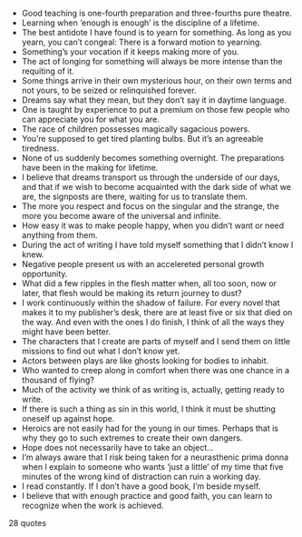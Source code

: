 - Good teaching is one-fourth preparation and three-fourths pure theatre.
 - Learning when ‘enough is enough’ is the discipline of a lifetime.
 - The best antidote I have found is to yearn for something. As long as you yearn, you can’t congeal: There is a forward motion to yearning.
 - Something’s your vocation if it keeps making more of you.
 - The act of longing for something will always be more intense than the requiting of it.
 - Some things arrive in their own mysterious hour, on their own terms and not yours, to be seized or relinquished forever.
 - Dreams say what they mean, but they don’t say it in daytime language.
 - One is taught by experience to put a premium on those few people who can appreciate you for what you are.
 - The race of children possesses magically sagacious powers.
 - You’re supposed to get tired planting bulbs. But it’s an agreeable tiredness.
 - None of us suddenly becomes something overnight. The preparations have been in the making for lifetime.
 - I believe that dreams transport us through the underside of our days, and that if we wish to become acquainted with the dark side of what we are, the signposts are there, waiting for us to translate them.
 - The more you respect and focus on the singular and the strange, the more you become aware of the universal and infinite.
 - How easy it was to make people happy, when you didn’t want or need anything from them.
 - During the act of writing I have told myself something that I didn’t know I knew.
 - Negative people present us with an accelereted personal growth opportunity.
 - What did a few ripples in the flesh matter when, all too soon, now or later, that flesh would be making its return journey to dust?
 - I work continuously within the shadow of failure. For every novel that makes it to my publisher’s desk, there are at least five or six that died on the way. And even with the ones I do finish, I think of all the ways they might have been better.
 - The characters that I create are parts of myself and I send them on little missions to find out what I don’t know yet.
 - Actors between plays are like ghosts looking for bodies to inhabit.
 - Who wanted to creep along in comfort when there was one chance in a thousand of flying?
 - Much of the activity we think of as writing is, actually, getting ready to write.
 - If there is such a thing as sin in this world, I think it must be shutting oneself up against hope.
 - Heroics are not easily had for the young in our times. Perhaps that is why they go to such extremes to create their own dangers.
 - Hope does not necessarily have to take an object...
 - I’m always aware that I risk being taken for a neurasthenic prima donna when I explain to someone who wants ‘just a little’ of my time that five minutes of the wrong kind of distraction can ruin a working day.
 - I read constantly. If I don’t have a good book, I’m beside myself.
 - I believe that with enough practice and good faith, you can learn to recognize when the work is achieved.

28 quotes
